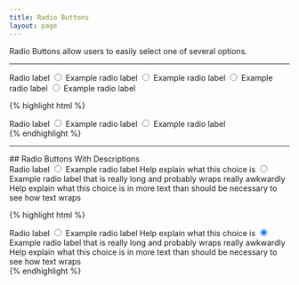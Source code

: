 ```yaml
---
title: Radio Buttons
layout: page
---
```


<p class="t-4">Radio Buttons allow users to easily select one of several options.</p>

<hr />

<div class="container-full-width">
	<div class="Form__group g-1_2">
		<label class="Form__label">Radio label</label>
		<label class="Choice">
			<input type="radio" name="radio1" checked>
			<span class="Choice__label">Example radio label</span>
		</label>
		<label class="Choice">
			<input type="radio" name="radio1">
			<span class="Choice__label">Example radio label</span>
		</label>
		<label class="Choice">
			<input type="radio" name="radio1">
			<span class="Choice__label">Example radio label</span>
		</label>
		<label class="Choice">
			<input type="radio" name="radio1">
			<span class="Choice__label">Example radio label</span>
		</label>
	</div>
</div>

{% highlight html %}
<div class="Form__group g-1_2">
	<label class="Form__label">Radio label</label>
	<label class="Choice">
		<input type="radio" name="radio1" checked>
		<span class="Choice__label">Example radio label</span>
	</label>
	<label class="Choice">
		<input type="radio" name="radio1">
		<span class="Choice__label">Example radio label</span>
	</label>
</div>
{% endhighlight %}

<hr />
## Radio Buttons With Descriptions

<div class="container-full-width">
	<div class="Form__group">
		<label class="Form__label">Radio label</label>
		<label class="Choice">
			<input type="radio" name="radio1" checked>
			<span class="Choice__label">Example radio label</span>
			<span class="Choice__description">Help explain what this choice is</span>
		</label>
		<label class="Choice">
			<input type="radio" name="radio1" checked>
			<span class="Choice__label">Example radio label that is really long and probably wraps really awkwardly</span>
			<span class="Choice__description">Help explain what this choice is in more text than should be necessary to see how text wraps</span>
		</label>
	</div>
</div>

{% highlight html %}
<div class="Form__group">
	<label class="Form__label">Radio label</label>
	<label class="Choice">
		<input type="radio" name="radio1" checked>
		<span class="Choice__label">Example radio label</span>
		<span class="Choice__description">Help explain what this choice is</span>
	</label>
	<label class="Choice">
		<input type="radio" name="radio1" checked>
		<span class="Choice__label">Example radio label that is really long and probably wraps really awkwardly</span>
		<span class="Choice__description">Help explain what this choice is in more text than should be necessary to see how text wraps</span>
	</label>
</div>
{% endhighlight %}
